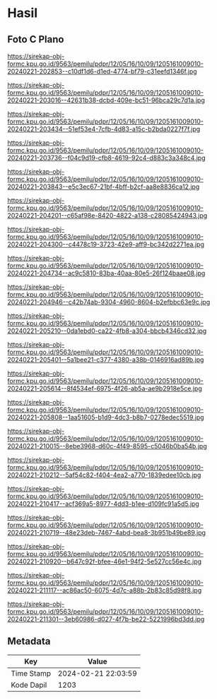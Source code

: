 # Hasil

## Foto C Plano

https://sirekap-obj-formc.kpu.go.id/9563/pemilu/pdpr/12/05/16/10/09/1205161009010-20240221-202853--c10df1d6-d1ed-4774-bf79-c31eefd1346f.jpg

https://sirekap-obj-formc.kpu.go.id/9563/pemilu/pdpr/12/05/16/10/09/1205161009010-20240221-203016--42631b38-dcbd-409e-bc51-96bca29c7d1a.jpg

https://sirekap-obj-formc.kpu.go.id/9563/pemilu/pdpr/12/05/16/10/09/1205161009010-20240221-203434--51ef53e4-7cfb-4d83-a15c-b2bda0227f7f.jpg

https://sirekap-obj-formc.kpu.go.id/9563/pemilu/pdpr/12/05/16/10/09/1205161009010-20240221-203736--f04c9d19-cfb8-4619-92c4-d883c3a348c4.jpg

https://sirekap-obj-formc.kpu.go.id/9563/pemilu/pdpr/12/05/16/10/09/1205161009010-20240221-203843--e5c3ec67-21bf-4bff-b2cf-aa8e8836ca12.jpg

https://sirekap-obj-formc.kpu.go.id/9563/pemilu/pdpr/12/05/16/10/09/1205161009010-20240221-204201--c65af98e-8420-4822-a138-c28085424943.jpg

https://sirekap-obj-formc.kpu.go.id/9563/pemilu/pdpr/12/05/16/10/09/1205161009010-20240221-204300--c4478c19-3723-42e9-aff9-bc342d2271ea.jpg

https://sirekap-obj-formc.kpu.go.id/9563/pemilu/pdpr/12/05/16/10/09/1205161009010-20240221-204734--ac9c5810-83ba-40aa-80e5-26f124baae08.jpg

https://sirekap-obj-formc.kpu.go.id/9563/pemilu/pdpr/12/05/16/10/09/1205161009010-20240221-204946--c42b74ab-9304-4960-8604-b2efbbc63e9c.jpg

https://sirekap-obj-formc.kpu.go.id/9563/pemilu/pdpr/12/05/16/10/09/1205161009010-20240221-205210--0da1ebd0-ca22-4fb8-a304-bbcb4346cd32.jpg

https://sirekap-obj-formc.kpu.go.id/9563/pemilu/pdpr/12/05/16/10/09/1205161009010-20240221-205401--5a1bee21-c377-4380-a38b-0146916ad89b.jpg

https://sirekap-obj-formc.kpu.go.id/9563/pemilu/pdpr/12/05/16/10/09/1205161009010-20240221-205614--8f4534ef-6975-4f26-ab5a-ae9b2918e5ce.jpg

https://sirekap-obj-formc.kpu.go.id/9563/pemilu/pdpr/12/05/16/10/09/1205161009010-20240221-205808--1aa51605-b1d9-4dc3-b8b7-0278edec5519.jpg

https://sirekap-obj-formc.kpu.go.id/9563/pemilu/pdpr/12/05/16/10/09/1205161009010-20240221-210015--8ebe3968-d60c-4f49-8595-c5046b0ba54b.jpg

https://sirekap-obj-formc.kpu.go.id/9563/pemilu/pdpr/12/05/16/10/09/1205161009010-20240221-210212--5af54c82-f404-4ea2-a770-1839edee10cb.jpg

https://sirekap-obj-formc.kpu.go.id/9563/pemilu/pdpr/12/05/16/10/09/1205161009010-20240221-210417--acf369a5-8977-4dd3-b1ee-d109fc91a5d5.jpg

https://sirekap-obj-formc.kpu.go.id/9563/pemilu/pdpr/12/05/16/10/09/1205161009010-20240221-210719--48e23deb-7467-4abd-bea8-3b951b49be89.jpg

https://sirekap-obj-formc.kpu.go.id/9563/pemilu/pdpr/12/05/16/10/09/1205161009010-20240221-210920--b647c92f-bfee-46e1-94f2-5e527cc56e4c.jpg

https://sirekap-obj-formc.kpu.go.id/9563/pemilu/pdpr/12/05/16/10/09/1205161009010-20240221-211117--ac86ac50-6075-4d7c-a88b-2b83c85d98f8.jpg

https://sirekap-obj-formc.kpu.go.id/9563/pemilu/pdpr/12/05/16/10/09/1205161009010-20240221-211301--3eb60986-d027-4f7b-be22-5221996bd3dd.jpg


## Metadata

| Key        | Value               |
| ---------- | ------------------- |
| Time Stamp | 2024-02-21 22:03:59 |
| Kode Dapil | 1203                |



